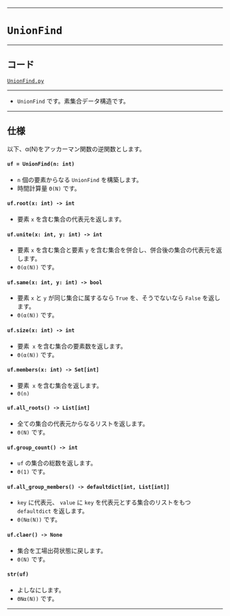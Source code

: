 _____

# `UnionFind`

_____

## コード

[`UnionFind.py`](https://github.com/titanium-22/Library_py/blob/main/DataStructures/UnionFind/UnionFind.py)

_____

- `UnionFind` です。素集合データ構造です。 

_____

## 仕様

以下、α(N)をアッカーマン関数の逆関数とします。

#### `uf = UnionFind(n: int)`
- `n` 個の要素からなる `UnionFind` を構築します。
- 時間計算量 `Θ(N)` です。

#### `uf.root(x: int) -> int`
- 要素 `x` を含む集合の代表元を返します。

#### `uf.unite(x: int, y: int) -> int`
- 要素 `x` を含む集合と要素 `y` を含む集合を併合し、併合後の集合の代表元を返します。
- `Θ(α(N))` です。

#### `uf.same(x: int, y: int) -> bool`
- 要素 `x` と `y` が同じ集合に属するなら `True` を、そうでないなら `False` を返します。
- `Θ(α(N))` です。

#### `uf.size(x: int) -> int`
- 要素` x` を含む集合の要素数を返します。
- `Θ(α(N))` です。

#### `uf.members(x: int) -> Set[int]`
- 要素` x` を含む集合を返します。
- `Θ(n)`

#### `uf.all_roots() -> List[int]`
- 全ての集合の代表元からなるリストを返します。
- `Θ(N)` です。

#### `uf.group_count() -> int`
- `uf` の集合の総数を返します。
- `Θ(1)` です。

#### `uf.all_group_members() -> defaultdict[int, List[int]]`
- `key` に代表元、 `value` に `key` を代表元とする集合のリストをもつ `defaultdict` を返します。
- `Θ(Nα(N))` です。

#### `uf.claer() -> None`
- 集合を工場出荷状態に戻します。
- `Θ(N)` です。

#### `str(uf)`
- よしなにします。
- `ΘNα(N))` です。

_____
